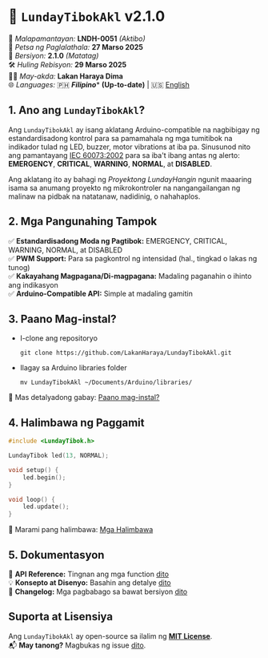  
# 📖 `LundayTibokAkl` v2.1.0

📜 *Malapamantayan:* **LNDH-0051** *(Aktibo)*  
📅 *Petsa ng Paglalathala:* **27 Marso 2025**  
🔢 *Bersiyon:* **2.1.0** *(Matatag)*   
🛠️ *Huling Rebisyon:* **29 Marso 2025**  
👨‍💻 *May-akda:* **Lakan Haraya Dima**   
🌐 *Languages:*
🇵🇭 ***Filipino**** **(Up-to-date)** | 🇺🇸 [English](README_EN.md)  

## 1. Ano ang `LundayTibokAkl`?

Ang `LundayTibokAkl` ay isang aklatang Arduino-compatible na nagbibigay ng estandardisadong kontrol para sa pamamahala
ng mga tumitibok na indikador tulad ng LED, buzzer, motor vibrations at iba pa.
Sinusunod nito ang pamantayang [IEC 60073:2002](https://webstore.iec.ch/en/publication/587) para sa iba't ibang antas ng alerto: **EMERGENCY**, **CRITICAL**, **WARNING**, **NORMAL**, at **DISABLED**.

Ang aklatang ito ay bahagi ng *Proyektong LundayHangin* ngunit maaaring isama sa anumang proyekto ng mikrokontroler na nangangailangan ng malinaw na pidbak na natatanaw, nadidinig, o nahahaplos. 

## 2. Mga Pangunahing Tampok

✅ **Estandardisadong Moda ng Pagtibok:** EMERGENCY, CRITICAL, WARNING, NORMAL, at DISABLED  
✅ **PWM Support:** Para sa pagkontrol ng intensidad (hal., tingkad o lakas ng tunog)  
✅ **Kakayahang Magpagana/Di-magpagana:** Madaling paganahin o ihinto ang indikasyon  
✅ **Arduino-Compatible API:** Simple at madaling gamitin

## 3. Paano Mag-instal?

- I-clone ang repositoryo
    ```
    git clone https://github.com/LakanHaraya/LundayTibokAkl.git
    ```

- Ilagay sa Arduino libraries folder
    ``` 
    mv LundayTibokAkl ~/Documents/Arduino/libraries/
    ```

🔗 Mas detalyadong gabay: [Paano mag-instal?](INSTALLATION.md)

## 4. Halimbawa ng Paggamit

``` cpp
#include <LundayTibok.h>

LundayTibok led(13, NORMAL);

void setup() {
    led.begin();
}

void loop() {
    led.update();
}
```

🔗 Marami pang halimbawa: [Mga Halimbawa](../examples/)

## 5. Dokumentasyon

📖 **API Reference:** Tingnan ang mga function [dito](API_REFERENCE.md)  
💡 **Konsepto at Disenyo:** Basahin ang detalye [dito](CONCEPTS.md)   
📌 **Changelog:** Mga pagbabago sa bawat bersiyon [dito](CHANGELOG.md)

## Suporta at Lisensiya

Ang `LundayTibokAkl` ay open-source sa ilalim ng [**MIT License**](LICENSE).   
📬 **May tanong?** Magbukas ng issue [dito](https://github.com/LakanHaraya/LundayTibokAkl/issues).